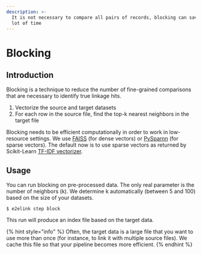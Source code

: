 ```yaml
---
description: >-
  It is not necessary to compare all pairs of records, blocking can save us a
  lot of time
---
```


# Blocking

## Introduction

Blocking is a technique to reduce the number of fine-grained comparisons that are necessary to identify true linkage hits.

1. Vectorize the source and target datasets
2. For each row in the source file, find the top-k nearest neighbors in the target file

Blocking needs to be efficient computationally in order to work in low-resource settings. We use [FAISS](https://github.com/facebookresearch/faiss) \(for dense vectors\) or [PySparnn](https://github.com/facebookresearch/pysparnn) \(for sparse vectors\). The default now is to use sparse vectors as returned by Scikit-Learn [TF-IDF vectorizer](https://scikit-learn.org/stable/modules/generated/sklearn.feature_extraction.text.TfidfVectorizer.html).

## Usage

You can run blocking on pre-processed data. The only real parameter is the number of neighbors \(k\). We determine k automatically \(between 5 and 100\) based on the size of your datasets.

```text
$ e2elink step block
```

This run will produce an index file based on the target data.

{% hint style="info" %}
Often, the target data is a large file that you want to use more than once \(for instance, to link it with multiple source files\). We cache this file so that your pipeline becomes more efficient.
{% endhint %}

